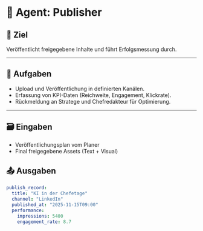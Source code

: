 
# 📢 Agent: Publisher

## 🎯 Ziel
Veröffentlicht freigegebene Inhalte und führt Erfolgsmessung durch.

---

## 🧩 Aufgaben
- Upload und Veröffentlichung in definierten Kanälen.  
- Erfassung von KPI-Daten (Reichweite, Engagement, Klickrate).  
- Rückmeldung an Stratege und Chefredakteur für Optimierung.  

---

## 🗃️ Eingaben
- Veröffentlichungsplan vom Planer  
- Final freigegebene Assets (Text + Visual)  

## 📤 Ausgaben
```yaml
publish_record:
  title: "KI in der Chefetage"
  channel: "LinkedIn"
  published_at: "2025-11-15T09:00"
  performance:
    impressions: 5400
    engagement_rate: 8.7

